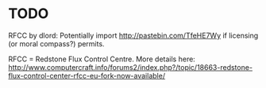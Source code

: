 TODO
====

RFCC by dlord:
Potentially import http://pastebin.com/TfeHE7Wy if licensing (or moral
compass?) permits.

RFCC = Redstone Flux Control Centre. More details here:
http://www.computercraft.info/forums2/index.php?/topic/18663-redstone-flux-control-center-rfcc-eu-fork-now-available/
